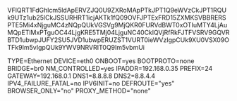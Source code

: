 VFlQRT1FdGhlcm5ldApERVZJQ0U9ZXRoMApPTkJPT1Q9eWVzCkJPT1RQUk9UTz1ub25lCkJSSURHRT1icjAKTk1fQ09OVFJPTExFRD15ZXMKSVBBRERSPTE5Mi4xNjguMC4zNQpQUkVGSVg9MjQKR0FURVdBWT0xOTIuMTY4LjAuMQpETlMxPTguOC44LjgKRE5TMj04LjguNC40CklQVjRfRkFJTFVSRV9GQVRBTD1ubwpJUFY2SU5JVD1ubwpERUZST1VURT0ieWVzIgpCUk9XU0VSX09OTFk9Im5vIgpQUk9YWV9NRVRIT0Q9Im5vbmUi

TYPE=Ethernet
DEVICE=eth0
ONBOOT=yes
BOOTPROTO=none
BRIDGE=br0
NM_CONTROLLED=yes
IPADDR=192.168.0.35
PREFIX=24
GATEWAY=192.168.0.1
DNS1=8.8.8.8
DNS2=8.8.4.4
IPV4_FAILURE_FATAL=no
IPV6INIT=no
DEFROUTE="yes"
BROWSER_ONLY="no"
PROXY_METHOD="none"